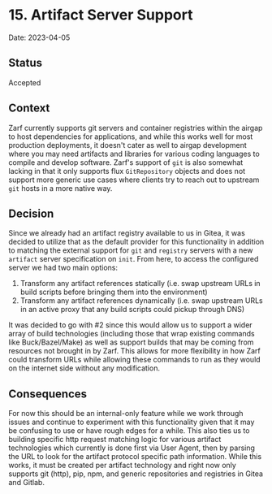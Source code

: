# 15. Artifact Server Support

Date: 2023-04-05

## Status

Accepted

## Context

Zarf currently supports git servers and container registries within the airgap to host dependencies for applications, and while this works well for most production deployments, it doesn't cater as well to airgap development where you may need artifacts and libraries for various coding languages to compile and develop software.  Zarf's support of `git` is also somewhat lacking in that it only supports flux `GitRepository` objects and does not support more generic use cases where clients try to reach out to upstream `git` hosts in a more native way.

## Decision

Since we already had an artifact registry available to us in Gitea, it was decided to utilize that as the default provider for this functionality in addition to matching the external support for `git` and `registry` servers with a new `artifact` server specification on `init`.  From here, to access the configured server we had two main options:

1. Transform any artifact references statically (i.e. swap upstream URLs in build scripts before bringing them into the environment)
2. Transform any artifact references dynamically (i.e. swap upstream URLs in an active proxy that any build scripts could pickup through DNS)

It was decided to go with #2 since this would allow us to support a wider array of build technologies (including those that wrap existing commands like Buck/Bazel/Make) as well as support builds that may be coming from resources not brought in by Zarf.  This allows for more flexibility in how Zarf could transform URLs while allowing these commands to run as they would on the internet side without any modification.

## Consequences

For now this should be an internal-only feature while we work through issues and continue to experiment with this functionality given that it may be confusing to use or have rough edges for a while.  This also ties us to building specific http request matching logic for various artifact technologies which currently is done first via User Agent, then by parsing the URL to look for the artifact protocol specific path information.  While this works, it must be created per artifact technology and right now only supports git (http), pip, npm, and generic repositories and registries in Gitea and Gitlab.
